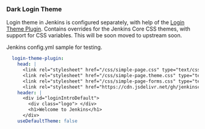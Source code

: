 ### Dark Login Theme

Login theme in Jenkins is configured separately, with help of the [Login Theme Plugin](https://plugins.jenkins.io/login-theme/).
Contains overrides for the Jenkins Core CSS themes, with support for CSS variables.
This will be soon moved to upstream soon.

Jenkins config.yml sample for testing.

```yml
  login-theme-plugin:
    head: |
      <link rel="stylesheet" href="/css/simple-page.css" type="text/css" />
      <link rel="stylesheet" href="/css/simple-page.theme.css" type="text/css" />
      <link rel="stylesheet" href="/css/simple-page-forms.css" type="text/css" />
      <link rel="stylesheet" href="https://cdn.jsdelivr.net/gh/jenkinsci/dark-theme@master/theme.css" type="text/css" />
    header: |
      <div id="loginIntroDefault">
        <div class="logo"> </div>
        <h1>Welcome to Jenkins</h1>
      </div>
    useDefaultTheme: false
```
